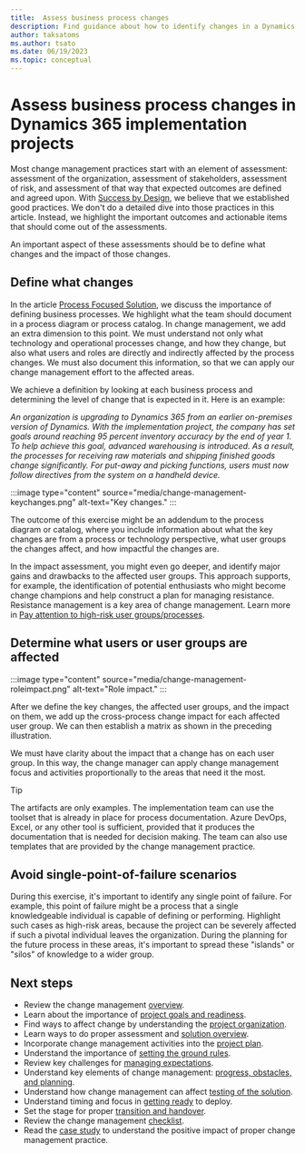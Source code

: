 ```yaml
---
title:  Assess business process changes
description: Find guidance about how to identify changes in a Dynamics 365 implementation project.
author: taksatoms
ms.author: tsato
ms.date: 06/19/2023
ms.topic: conceptual
---
```


# Assess business process changes in Dynamics 365 implementation projects

Most change management practices start with an element of assessment: assessment of the organization, assessment of stakeholders, assessment of risk, and assessment of that way that expected outcomes are defined and agreed upon. With [Success by Design](success-by-design.md), we believe that we established good practices. We don't do a detailed dive into those practices in this article. Instead, we highlight the important outcomes and actionable items that should come out of the assessments.

An important aspect of these assessments should be to define what changes and the impact of those changes.

## Define what changes

In the article [Process Focused Solution](process-focused-solution.md), we discuss the importance of defining business processes. We highlight what the team should document in a process diagram or process catalog. In change management, we add an extra dimension to this point. We must understand not only what technology and operational processes change, and how they change, but also what users and roles are directly and indirectly affected by the process changes. We must also document this information, so that we can apply our change management effort to the affected areas.

We achieve a definition by looking at each business process and determining the level of change that is expected in it. Here is an example:

*An organization is upgrading to Dynamics 365 from an earlier on-premises version of Dynamics. With the implementation project, the company has set goals around reaching 95 percent inventory accuracy by the end of year 1. To help achieve this goal, advanced warehousing is introduced. As a result, the processes for receiving raw materials and shipping finished goods change significantly. For put-away and picking functions, users must now follow directives from the system on a handheld device.*

:::image type="content" source="media/change-management-keychanges.png" alt-text="Key changes." :::

The outcome of this exercise might be an addendum to the process diagram or catalog, where you include information about what the key changes are from a process or technology perspective, what user groups the changes affect, and how impactful the changes are.

In the impact assessment, you might even go deeper, and identify major gains and drawbacks to the affected user groups. This approach supports, for example, the identification of potential enthusiasts who might become change champions and help construct a plan for managing resistance. Resistance management is a key area of change management. Learn more in [Pay attention to high-risk user groups/processes](change-management-get-ready.md#pay-attention-to-high-risk-user-groupsprocesses).

## Determine what users or user groups are affected

:::image type="content" source="media/change-management-roleimpact.png" alt-text="Role impact." :::

After we define the key changes, the affected user groups, and the impact on them, we add up the cross-process change impact for each affected user group. We can then establish a matrix as shown in the preceding illustration.

We must have clarity about the impact that a change has on each user group. In this way, the change manager can apply change management focus and activities proportionally to the areas that need it the most.

> [!TIP]
> The artifacts are only examples. The implementation team can use the toolset that is already in place for process documentation. Azure DevOps, Excel, or any other tool is sufficient, provided that it produces the documentation that is needed for decision making. The team can also use templates that are provided by the change management practice.

## Avoid single-point-of-failure scenarios

During this exercise, it's important to identify any single point of failure. For example, this point of failure might be a process that a single knowledgeable individual is capable of defining or performing. Highlight such cases as high-risk areas, because the project can be severely affected if such a pivotal individual leaves the organization. During the planning for the future process in these areas, it's important to spread these "islands" or "silos" of knowledge to a wider group.

## Next steps

- Review the change management [overview](change-management.md).
- Learn about the importance of [project goals and readiness](change-management-project-goals-readiness.md).
- Find ways to affect change by understanding the [project organization](change-management-project-organization.md).
- Learn ways to do proper assessment and [solution overview](change-management-solution-overiew.md).
- Incorporate change management activities into the [project plan](change-management-project-plan.md).
- Understand the importance of [setting the ground rules](change-management-set-ground-rules.md).
- Review key challenges for [managing expectations](change-management-manage-expectations.md).
- Understand key elements of change management: [progress, obstacles, and planning](change-management-progress-obstacles-planning.md).
- Understand how change management can affect [testing of the solution](change-management-test-solution.md).
- Understand timing and focus in [getting ready](change-management-get-ready.md) to deploy.
- Set the stage for proper [transition and handover](change-management-transition-handover.md).
- Review the change management [checklist](change-management-checklist.md).
- Read the [case study](change-management-case-study.md) to understand the positive impact of proper change management practice.
